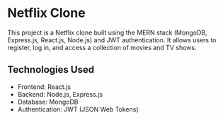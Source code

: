 # Netflix Clone

This project is a Netflix clone built using the MERN stack (MongoDB, Express.js, React.js, Node.js) and JWT authentication. It allows users to register, log in, and access a collection of movies and TV shows.

## Technologies Used

- Frontend: React.js
- Backend: Node.js, Express.js
- Database: MongoDB
- Authentication: JWT (JSON Web Tokens)
